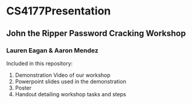 # CS4177Presentation

## John the Ripper Password Cracking Workshop

### Lauren Eagan & Aaron Mendez

Included in this repository: 
1. Demonstration Video of our workshop
1. Powerpoint slides used in the demonstration 
1. Poster 
1. Handout detailing workshop tasks and steps
